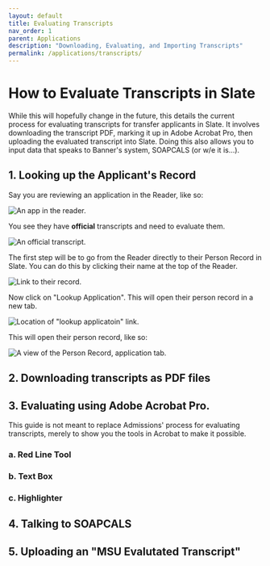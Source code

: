 ```yaml
---
layout: default
title: Evaluating Transcripts
nav_order: 1
parent: Applications
description: "Downloading, Evaluating, and Importing Transcripts"
permalink: /applications/transcripts/
---
```


# How to Evaluate Transcripts in Slate
While this will hopefully change in the future, this details the current process for evaluating transcripts for transfer applicants in Slate. It involves downloading the transcript PDF, marking it up in Adobe Acrobat Pro, then uploading the evaluated transcript into Slate. Doing this also allows you to input data that speaks to Banner's system, SOAPCALS (or w/e it is...).

## 1. Looking up the Applicant's Record
Say you are reviewing an application in the Reader, like so:

![An app in the reader.]({{site.url}}{{site.baseurl}}/assets/images/applications/evaluating-transcripts/reader.png)

You see they have **official** transcripts and need to evaluate them.

![An official transcript.]({{site.url}}{{site.baseurl}}/assets/images/applications/evaluating-transcripts/example_transcripts.png)

The first step will be to go from the Reader directly to their Person Record in Slate. You can do this by clicking their name at the top of the Reader.

![Link to their record.]({{site.url}}{{site.baseurl}}/assets/images/applications/evaluating-transcripts/record_link.png)

Now click on "Lookup Application". This will open their person record in a new tab.

![Location of "lookup applicatoin" link.]({{site.url}}{{site.baseurl}}/assets/images/applications/evaluating-transcripts/applicant_link.png)

This will open their person record, like so:

![A view of the Person Record, application tab.]({{site.url}}{{site.baseurl}}/assets/images/applications/evaluating-transcripts/application_view.png)

## 2. Downloading transcripts as PDF files

## 3. Evaluating using Adobe Acrobat Pro.
This guide is not meant to replace Admissions' process for evaluating transcripts, merely to show you the tools in Acrobat to make it possible. 

### a. Red Line Tool

### b. Text Box

### c. Highlighter

## 4. Talking to SOAPCALS

## 5. Uploading an "MSU Evalutated Transcript"